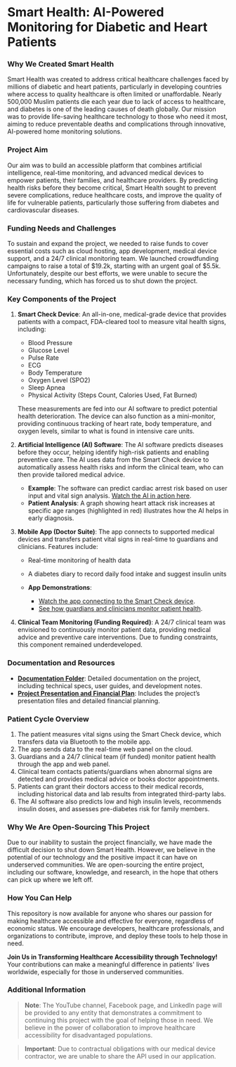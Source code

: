 # Smart Health: AI-Powered Monitoring for Diabetic and Heart Patients

### Why We Created Smart Health

Smart Health was created to address critical healthcare challenges faced by millions of diabetic and heart patients, particularly in developing countries where access to quality healthcare is often limited or unaffordable. Nearly 500,000 Muslim patients die each year due to lack of access to healthcare, and diabetes is one of the leading causes of death globally. Our mission was to provide life-saving healthcare technology to those who need it most, aiming to reduce preventable deaths and complications through innovative, AI-powered home monitoring solutions.

### Project Aim

Our aim was to build an accessible platform that combines artificial intelligence, real-time monitoring, and advanced medical devices to empower patients, their families, and healthcare providers. By predicting health risks before they become critical, Smart Health sought to prevent severe complications, reduce healthcare costs, and improve the quality of life for vulnerable patients, particularly those suffering from diabetes and cardiovascular diseases.

### Funding Needs and Challenges

To sustain and expand the project, we needed to raise funds to cover essential costs such as cloud hosting, app development, medical device support, and a 24/7 clinical monitoring team. We launched crowdfunding campaigns to raise a total of $19.2k, starting with an urgent goal of $5.5k. Unfortunately, despite our best efforts, we were unable to secure the necessary funding, which has forced us to shut down the project.

### Key Components of the Project

1. **Smart Check Device**: An all-in-one, medical-grade device that provides patients with a compact, FDA-cleared tool to measure vital health signs, including:
   - Blood Pressure
   - Glucose Level
   - Pulse Rate
   - ECG
   - Body Temperature
   - Oxygen Level (SPO2)
   - Sleep Apnea
   - Physical Activity (Steps Count, Calories Used, Fat Burned)

   These measurements are fed into our AI software to predict potential health deterioration. The device can also function as a mini-monitor, providing continuous tracking of heart rate, body temperature, and oxygen levels, similar to what is found in intensive care units.

2. **Artificial Intelligence (AI) Software**: The AI software predicts diseases before they occur, helping identify high-risk patients and enabling preventive care. The AI uses data from the Smart Check device to automatically assess health risks and inform the clinical team, who can then provide tailored medical advice.

   - **Example**: The software can predict cardiac arrest risk based on user input and vital sign analysis. [Watch the AI in action here](https://youtu.be/s9SgSawY7pw). 
   - **Patient Analysis**: A graph showing heart attack risk increases at specific age ranges (highlighted in red) illustrates how the AI helps in early diagnosis.

3. **Mobile App (Doctor Suite)**: The app connects to supported medical devices and transfers patient vital signs in real-time to guardians and clinicians. Features include:
   - Real-time monitoring of health data
   - A diabetes diary to record daily food intake and suggest insulin units

   - **App Demonstrations**:
     - [Watch the app connecting to the Smart Check device](https://www.youtube.com/watch?v=js1otpbhqyE).
     - [See how guardians and clinicians monitor patient health](https://www.youtube.com/watch?v=CxRpQkLE9uA).

4. **Clinical Team Monitoring (Funding Required)**: A 24/7 clinical team was envisioned to continuously monitor patient data, providing medical advice and preventive care interventions. Due to funding constraints, this component remained underdeveloped.

### Documentation and Resources

- **[Documentation Folder](./documentation)**: Detailed documentation on the project, including technical specs, user guides, and development notes.
- **[Project Presentation and Financial Plan](./project-presentation)**: Includes the project’s presentation files and detailed financial planning.


### Patient Cycle Overview

1. The patient measures vital signs using the Smart Check device, which transfers data via Bluetooth to the mobile app.
2. The app sends data to the real-time web panel on the cloud.
3. Guardians and a 24/7 clinical team (if funded) monitor patient health through the app and web panel.
4. Clinical team contacts patients/guardians when abnormal signs are detected and provides medical advice or books doctor appointments.
5. Patients can grant their doctors access to their medical records, including historical data and lab results from integrated third-party labs.
6. The AI software also predicts low and high insulin levels, recommends insulin doses, and assesses pre-diabetes risk for family members.

### Why We Are Open-Sourcing This Project

Due to our inability to sustain the project financially, we have made the difficult decision to shut down Smart Health. However, we believe in the potential of our technology and the positive impact it can have on underserved communities. We are open-sourcing the entire project, including our software, knowledge, and research, in the hope that others can pick up where we left off.

### How You Can Help

This repository is now available for anyone who shares our passion for making healthcare accessible and effective for everyone, regardless of economic status. We encourage developers, healthcare professionals, and organizations to contribute, improve, and deploy these tools to help those in need.

**Join Us in Transforming Healthcare Accessibility through Technology!**  
Your contributions can make a meaningful difference in patients' lives worldwide, especially for those in underserved communities.

### Additional Information


> **Note**: The YouTube channel, Facebook page, and LinkedIn page will be provided to any entity that demonstrates a commitment to continuing this project with the goal of helping those in need. We believe in the power of collaboration to improve healthcare accessibility for disadvantaged populations.


> **Important**: Due to contractual obligations with our medical device contractor, we are unable to share the API used in our application.